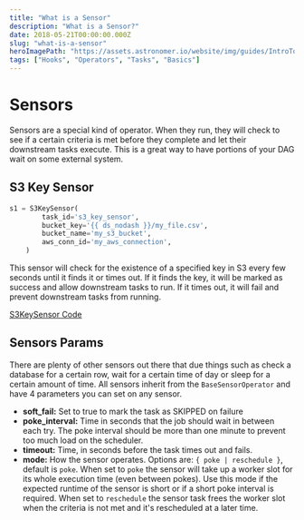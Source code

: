 ```yaml
---
title: "What is a Sensor"
description: "What is a Sensor?"
date: 2018-05-21T00:00:00.000Z
slug: "what-is-a-sensor"
heroImagePath: "https://assets.astronomer.io/website/img/guides/IntroToDAG_preview.png"
tags: ["Hooks", "Operators", "Tasks", "Basics"]
---
```


# Sensors
Sensors are a special kind of operator. When they run, they will check to see if a certain criteria is met before they complete and let their downstream tasks execute. This is a great way to have portions of your DAG wait on some external system.

## S3 Key Sensor
```python
s1 = S3KeySensor(
        task_id='s3_key_sensor',
        bucket_key='{{ ds_nodash }}/my_file.csv',
        bucket_name='my_s3_bucket',
        aws_conn_id='my_aws_connection',
    )
```
This sensor will check for the existence of a specified key in S3 every few seconds until it finds it or times out. If it finds the key, it will be marked as success and allow downstream tasks to run. If it times out, it will fail and prevent downstream tasks from running.

[S3KeySensor Code](https://github.com/apache/airflow/blob/master/airflow/sensors/s3_key_sensor.py)

## Sensors Params
There are plenty of other sensors out there that due things such as check a database for a certain row, wait for a certain time of day or sleep for a certain amount of time. All sensors inherit from the `BaseSensorOperator` and have 4 parameters you can set on any sensor.

- **soft_fail:** Set to true to mark the task as SKIPPED on failure
- **poke_interval:** Time in seconds that the job should wait in between each try. The poke interval should be more than one minute to prevent too much load on the scheduler.
- **timeout:** Time, in seconds before the task times out and fails.
- **mode:** How the sensor operates. Options are: `{ poke | reschedule }`, default is `poke`. When set to `poke` the sensor will take up a worker slot for its whole execution time (even between pokes). Use this mode if the expected runtime of the sensor is short or if a short poke interval is required. When set to `reschedule` the sensor task frees the worker slot when the criteria is not met and it's rescheduled at a later time. 